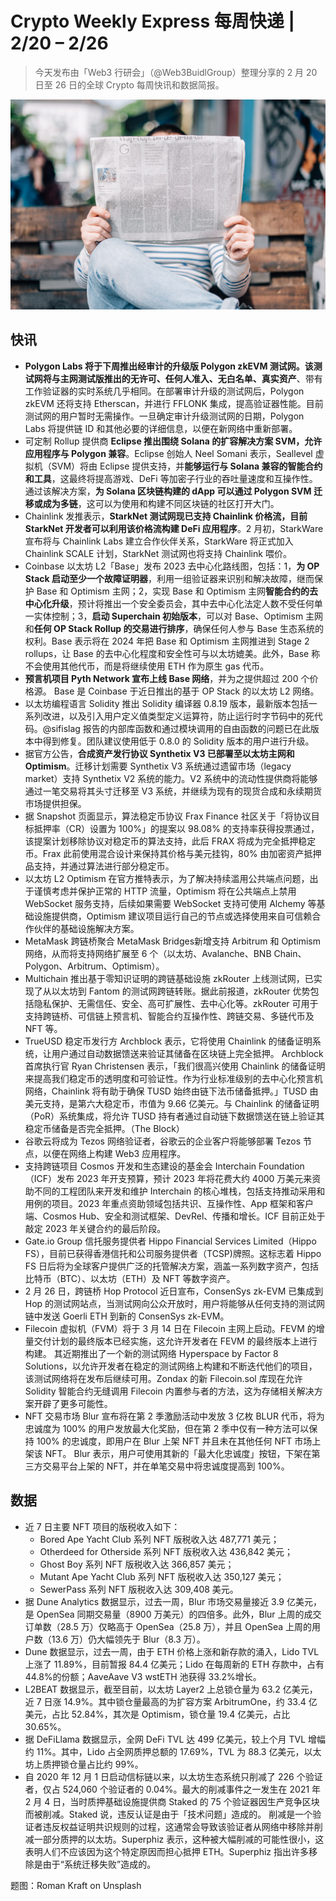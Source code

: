 # Crypto Weekly Express 每周快递 | 2/20 – 2/26

> 今天发布由「Web3 行研会」（@Web3BuidlGroup）整理分享的 2 月 20 日至 26 日的全球 Crypto 每周快讯和数据简报。

![](./cover.jpeg)

## 快讯

- **Polygon Labs 将于下周推出经审计的升级版 Polygon zkEVM 测试网。**该测试网将与主网测试版推出的**无许可、任何人准入、无白名单、真实资产**、带有工作验证器的实时系统几乎相同。在部署审计升级的测试网后，Polygon zkEVM 还将支持 Etherscan，并进行 FFLONK 集成，提高验证器性能。目前测试网的用户暂时无需操作。一旦确定审计升级测试网的日期，Polygon Labs 将提供链 ID 和其他必要的详细信息，以便在新网络中重新部署。
- 可定制 Rollup 提供商 **Eclipse 推出围绕 Solana 的扩容解决方案 SVM，允许应用程序与 Polygon 兼容**。Eclipse 创始人 Neel Somani 表示，Seallevel 虚拟机（SVM）将由 Eclipse 提供支持，并**能够运行与 Solana 兼容的智能合约和工具**，这最终将提高游戏、DeFi 等加密子行业的吞吐量速度和互操作性。 通过该解决方案，**为 Solana 区块链构建的 dApp 可以通过 Polygon SVM 迁移或成为多链**，这可以为使用和构建不同区块链的社区打开大门。
- Chainlink 发推表示，**StarkNet 测试网现已支持 Chainlink 价格流，目前 StarkNet 开发者可以利用该价格流构建 DeFi 应用程序**。2 月初，StarkWare 宣布将与 Chainlink Labs 建立合作伙伴关系，StarkWare 将正式加入 Chainlink SCALE 计划，StarkNet 测试网也将支持 Chainlink 喂价。
- Coinbase 以太坊 L2「Base」发布 2023 去中心化路线图，包括：1，**为 OP Stack 启动至少一个故障证明器**，利用一组验证器来识别和解决故障，继而保护 Base 和 Optimism 主网；2，实现 Base 和 Optimism 主网**智能合约的去中心化升级**，预计将推出一个安全委员会，其中去中心化法定人数不受任何单一实体控制；3，**启动 Superchain 初始版本**，可以对 Base、Optimism 主网和**任何 OP Stack Rollup 的交易进行排序**，确保任何人参与 Base 生态系统的权利。Base 表示将在 2024 年把 Base 和 Optimism 主网推进到 Stage 2 rollups，让 Base 的去中心化程度和安全性可与以太坊媲美。此外，Base 称不会使用其他代币，而是将继续使用 ETH 作为原生 gas 代币。
- **预言机项目 Pyth Network 宣布上线 Base 网络**，并为之提供超过 200 个价格源。 Base 是 Coinbase 于近日推出的基于 OP Stack 的以太坊 L2 网络。
- 以太坊编程语言 Solidity 推出 Solidity 编译器 0.8.19 版本，最新版本包括一系列改进，以及引入用户定义值类型定义运算符，防止运行时字节码中的死代码。@sifislag 报告的内部库函数和通过模块调用的自由函数的问题已在此版本中得到修复。团队建议使用低于 0.8.0 的 Solidity 版本的用户进行升级。
- 据官方公告，**合成资产发行协议 Synthetix V3 已部署至以太坊主网和 Optimism**。迁移计划需要 Synthetix V3 系统通过遗留市场（legacy market）支持 Synthetix V2 系统的能力。V2 系统中的流动性提供商将能够通过一笔交易将其头寸迁移至 V3 系统，并继续为现有的现货合成和永续期货市场提供担保。
- 据 Snapshot 页面显示，算法稳定币协议 Frax Finance 社区关于「将协议目标抵押率（CR）设置为 100%」的提案以 98.08% 的支持率获得投票通过，该提案计划移除协议对稳定币的算法支持，此后 FRAX 将成为完全抵押稳定币。Frax 此前使用混合设计来保持其价格与美元挂钩，80% 由加密资产抵押品支持，并通过算法进行部分稳定币。
- 以太坊 L2 Optimism 在官方推特表示，为了解决持续滥用公共端点问题，出于谨慎考虑并保护正常的 HTTP 流量，Optimism 将在公共端点上禁用 WebSocket 服务支持，后续如果需要 WebSocket 支持可使用 Alchemy 等基础设施提供商，Optimism 建议项目运行自己的节点或选择使用来自可信赖合作伙伴的基础设施解决方案。
- MetaMask 跨链桥聚合 MetaMask Bridges新增支持 Arbitrum 和 Optimism 网络，从而将支持网络扩展至 6 个（以太坊、Avalanche、BNB Chain、Polygon、Arbitrum、Optimism）。
- Multichain 推出基于零知识证明的跨链基础设施 zkRouter 上线测试网，已实现了从以太坊到 Fantom 的测试网跨链转账。据此前报道，zkRouter 优势包括隐私保护、无需信任、安全、高可扩展性、去中心化等。zkRouter 可用于支持跨链桥、可信链上预言机、智能合约互操作性、跨链交易、多链代币及 NFT 等。
- TrueUSD 稳定币发行方 Archblock 表示，它将使用 Chainlink 的储备证明系统，让用户通过自动数据馈送来验证其储备在区块链上完全抵押。 Archblock 首席执行官 Ryan Christensen 表示，「我们很高兴使用 Chainlink 的储备证明来提高我们稳定币的透明度和可验证性。作为行业标准级别的去中心化预言机网络，Chainlink 将有助于确保 TUSD 始终由链下法币储备抵押。」TUSD 由美元支持，是第六大稳定币，市值为 9.66 亿美元。与 Chainlink 的储备证明（PoR）系统集成，将允许 TUSD 持有者通过自动链下数据馈送在链上验证其稳定币储备是否完全抵押。（The Block）
- 谷歌云将成为 Tezos 网络验证者，谷歌云的企业客户将能够部署 Tezos 节点，以便在网络上构建 Web3 应用程序。
- 支持跨链项目 Cosmos 开发和生态建设的基金会 Interchain Foundation（ICF）发布 2023 年开支预算，预计 2023 年将花费大约 4000 万美元来资助不同的工程团队来开发和维护 Interchain 的核心堆栈，包括支持推动采用和用例的项目。2023 年重点资助领域包括共识、互操作性、App 框架和客户端、Cosmos Hub、安全和测试框架、DevRel、传播和增长。ICF 目前正处于敲定 2023 年关键合约的最后阶段。
- Gate.io Group 信托服务提供者 Hippo Financial Services Limited（Hippo FS），目前已获得香港信托和公司服务提供者（TCSP)牌照。这标志着 Hippo FS 日后将为全球客户提供广泛的托管解决方案，涵盖一系列数字资产，包括比特币（BTC）、以太坊（ETH）及 NFT 等数字资产。
- 2 月 26 日，跨链桥 Hop Protocol 近日宣布，ConsenSys zk-EVM 已集成到 Hop 的测试网站点，当测试网向公众开放时，用户将能够从任何支持的测试网链中发送 Goerli ETH 到新的 ConsenSys zk-EVM。
- Filecoin 虚拟机（FVM）将于 3 月 14 日在 Filecoin 主网上启动。FEVM 的增量交付计划的最终版本已经实施，这允许开发者在 FEVM 的最终版本上进行构建。 其近期推出了一个新的测试网络 Hyperspace by Factor 8 Solutions，以允许开发者在稳定的测试网络上构建和不断迭代他们的项目，该测试网络将在发布后继续可用。Zondax 的新 Filecoin.sol 库现在允许 Solidity 智能合约无缝调用 Filecoin 内置参与者的方法，这为存储相关解决方案开辟了更多可能性。
- NFT 交易市场 Blur 宣布将在第 2 季激励活动中发放 3 亿枚 BLUR 代币，将为忠诚度为 100% 的用户发放最大化奖励，但在第 2 季中仅有一种方法可以保持 100% 的忠诚度，即用户在 Blur 上架 NFT 并且未在其他任何 NFT 市场上架该 NFT。 Blur 表示，用户可使用其新的「最大化忠诚度」按钮，下架在第三方交易平台上架的 NFT，并在单笔交易中将忠诚度提高到 100%。

## 数据

- 近 7 日主要 NFT 项目的版税收入如下：
    - Bored Ape Yacht Club 系列 NFT 版税收入达 487,771 美元；
    - Otherdeed for Otherside 系列 NFT 版税收入达 436,842 美元；
    - Ghost Boy 系列 NFT 版税收入达 366,857 美元；
    - Mutant Ape Yacht Club 系列 NFT 版税收入达 350,127 美元；
    - SewerPass 系列 NFT 版税收入达 309,408 美元。
- 据 Dune Analytics 数据显示，过去一周，Blur 市场交易量接近 3.9 亿美元，是 OpenSea 同期交易量（8900 万美元）的四倍多。此外，Blur 上周的成交订单数（28.5 万）仅略高于 OpenSea（25.8 万），并且 OpenSea 上周的用户数（13.6 万）仍大幅领先于 Blur（8.3 万）。
- Dune 数据显示，过去一周，由于 ETH 价格上涨和新存款的涌入，Lido TVL 上涨了 11.89%，目前暂报 84.4 亿美元；Lido 在每周新的 ETH 存款中，占有 44.8%的份额；AaveAave V3 wstETH 池获得 33.2%增长。
- L2BEAT 数据显示，截至目前，以太坊 Layer2 上总锁仓量为 63.2 亿美元，近 7 日涨 14.9%。其中锁仓量最高的为扩容方案 ArbitrumOne，约 33.4 亿美元，占比 52.84%，其次是 Optimism，锁仓量 19.4 亿美元，占比 30.65%。
- 据 DeFiLlama 数据显示，全网 DeFi TVL 达 499 亿美元，较上个月 TVL 增幅约 11%。其中，Lido 占全网质押总额的 17.69%，TVL 为 88.3 亿美元，以太坊上质押锁仓量占比约 99%。
- 自 2020 年 12 月 1 日启动信标链以来，以太坊生态系统只削减了 226 个验证者，仅占 524,060 个验证者的 0.04%。最大的削减事件之一发生在 2021 年 2 月 4 日，当时质押基础设施提供商 Staked 的 75 个验证器因生产竞争区块而被削减。Staked 说，违反认证是由于「技术问题」造成的。 削减是一个验证者违反权益证明共识规则的过程，这通常会导致该验证者从网络中移除并削减一部分质押的以太坊。Superphiz 表示，这种被大幅削减的可能性很小，这表明人们不应该因为这个特定原因而担心抵押 ETH。Superphiz 指出许多移除是由于“系统迁移失败”造成的。

题图：Roman Kraft on Unsplash
